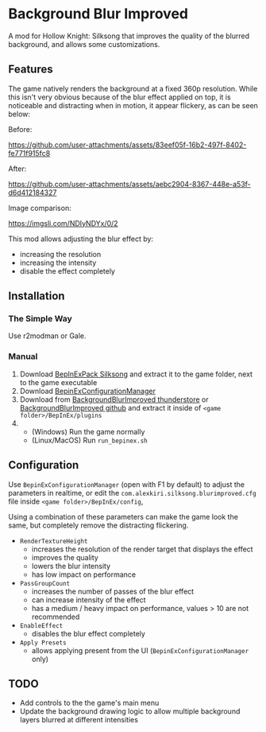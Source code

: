 # Background Blur Improved

A mod for Hollow Knight: Silksong that improves the quality of the blurred background, and allows some customizations.


## Features

The game natively renders the background at a fixed 360p resolution. While this isn't very obvious because of the blur effect applied on top, it is noticeable and distracting when in motion, it appear flickery, as can be seen below:

Before: 

https://github.com/user-attachments/assets/83eef05f-16b2-497f-8402-fe771f915fc8

After:

https://github.com/user-attachments/assets/aebc2904-8367-448e-a53f-d6d412184327

Image comparison:

https://imgsli.com/NDIyNDYx/0/2

This mod allows adjusting the blur effect by:
- increasing the resolution
- increasing the intensity
- disable the effect completely


## Installation

### The Simple Way

Use r2modman or Gale.

### Manual

1. Download [BepInExPack Silksong](https://thunderstore.io/c/hollow-knight-silksong/p/BepInEx/BepInExPack_Silksong/) and extract it to the game folder, next to the game executable
2. Download [BepinExConfigurationManager](https://thunderstore.io/c/hollow-knight-silksong/p/Yukikaco/BepinExConfigurationManager/)
2. Download from [BackgroundBlurImproved thunderstore](https://thunderstore.io/c/hollow-knight-silksong/p/alexkiri/BackgroundBlurImproved/) or [BackgroundBlurImproved github](https://github.com/alexkiri/BackgroundBlurImprovedPlugin/releases/download/0.7.0/BackgroundBlurImproved.zip) and extract it inside of `<game folder>/BepInEx/plugins`
3.
    - (Windows) Run the game normally
    - (Linux/MacOS) Run `run_bepinex.sh`


## Configuration

Use `BepinExConfigurationManager` (open with F1 by default) to adjust the parameters in realtime, or edit the `com.alexkiri.silksong.blurimproved.cfg` file inside `<game folder>/BepInEx/config`,

Using a combination of these parameters can make the game look the same, but completely remove the distracting flickering.

- `RenderTextureHeight`
  - increases the resolution of the render target that displays the effect
  - improves the quality
  - lowers the blur intensity
  - has low impact on performance
- `PassGroupCount`
  - increases the number of passes of the blur effect
  - can increase intensity of the effect
  - has a medium / heavy impact on performance, values > 10 are not recommended
- `EnableEffect`
  - disables the blur effect completely
- `Apply Presets`
  - allows applying present from the UI (`BepinExConfigurationManager` only)

## TODO
- Add controls to the the game's main menu
- Update the background drawing logic to allow multiple background layers blurred at different intensities
